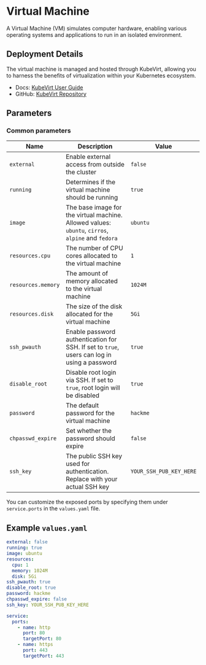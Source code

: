 # Virtual Machine

A Virtual Machine (VM) simulates computer hardware, enabling various operating systems and applications to run in an isolated environment.

## Deployment Details

The virtual machine is managed and hosted through KubeVirt, allowing you to harness the benefits of virtualization within your Kubernetes ecosystem.

- Docs: [KubeVirt User Guide](https://kubevirt.io/user-guide/)
- GitHub: [KubeVirt Repository](https://github.com/kubevirt/kubevirt)

## Parameters

### Common parameters

| Name               | Description                                                                                       | Value                   |
| ------------------ | ------------------------------------------------------------------------------------------------- | ----------------------- |
| `external`         | Enable external access from outside the cluster                                                   | `false`                 |
| `running`          | Determines if the virtual machine should be running                                               | `true`                  |
| `image`            | The base image for the virtual machine. Allowed values: `ubuntu`, `cirros`, `alpine` and `fedora` | `ubuntu`                |
| `resources.cpu`    | The number of CPU cores allocated to the virtual machine                                          | `1`                     |
| `resources.memory` | The amount of memory allocated to the virtual machine                                             | `1024M`                 |
| `resources.disk`   | The size of the disk allocated for the virtual machine                                            | `5Gi`                   |
| `ssh_pwauth`       | Enable password authentication for SSH. If set to `true`, users can log in using a password       | `true`                  |
| `disable_root`     | Disable root login via SSH. If set to `true`, root login will be disabled                         | `true`                  |
| `password`         | The default password for the virtual machine                                                      | `hackme`                |
| `chpasswd_expire`  | Set whether the password should expire                                                            | `false`                 |
| `ssh_key`          | The public SSH key used for authentication. Replace with your actual SSH key                      | `YOUR_SSH_PUB_KEY_HERE` |

You can customize the exposed ports by specifying them under `service.ports` in the `values.yaml` file.

## Example `values.yaml`

```yaml
external: false
running: true
image: ubuntu
resources:
  cpu: 1
  memory: 1024M
  disk: 5Gi
ssh_pwauth: true
disable_root: true
password: hackme
chpasswd_expire: false
ssh_key: YOUR_SSH_PUB_KEY_HERE

service:
  ports:
    - name: http
      port: 80
      targetPort: 80
    - name: https
      port: 443
      targetPort: 443
```

